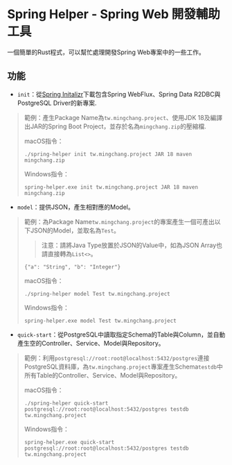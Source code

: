 # Spring Helper - Spring Web 開發輔助工具

一個簡單的Rust程式，可以幫忙處理開發Spring Web專案中的一些工作。

## 功能

- `init`：從[Spring Initalizr](https://start.spring.io)下載包含Spring WebFlux、Spring Data R2DBC與PostgreSQL Driver的新專案.

> 範例：產生Package Name為`tw.mingchang.project`、使用JDK 18及編譯出JAR的Spring Boot Project，並存於名為`mingchang.zip`的壓縮檔.
>
> macOS指令：
> ```
> ./spring-helper init tw.mingchang.project JAR 18 maven mingchang.zip
> ```
>
> Windows指令：
> ```
> spring-helper.exe init tw.mingchang.project JAR 18 maven mingchang.zip
> ```

- `model`：提供JSON，產生相對應的Model。
> 範例：為Package Name`tw.mingchang.project`的專案產生一個可產出以下JSON的Model，並取名為`Test`。
> > 注意：請將Java Type放置於JSON的Value中，如為JSON Array也請直接轉為`List<>`。
> ```
> {"a": "String", "b": "Integer"}
> ```
>
> macOS指令：
> ```
> ./spring-helper model Test tw.mingchang.project
> ```
>
> Windows指令：
> ```
> spring-helper.exe model Test tw.mingchang.project
> ```
- `quick-start`：從PostgreSQL中讀取指定Schema的Table與Column，並自動產生空的Controller、Service、Model與Repository。
> 範例：利用`postgresql://root:root@localhost:5432/postgres`連接PostgreSQL資料庫，為`tw.mingchang.project`專案產生Schema`testdb`中所有Table的Controller、Service、Model與Repository。
>
> macOS指令：
> ```
> ./spring-helper quick-start postgresql://root:root@localhost:5432/postgres testdb tw.mingchang.project
> ```
>
> Windows指令：
> ```
> spring-helper.exe quick-start postgresql://root:root@localhost:5432/postgres testdb tw.mingchang.project
> ```
